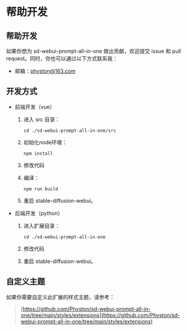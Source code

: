 # 帮助开发

## 帮助开发

如果你想为 sd-webui-prompt-all-in-one 做出贡献，欢迎提交 issue 和 pull request。同时，你也可以通过以下方式联系我：

- 邮箱：physton@163.com

## 开发方式

- 前端开发（vue）

    1. 进入 src 目录：

       `cd ./sd-webui-prompt-all-in-one/src`

    2. 初始化node环境：

       `npm install`

    3. 修改代码

    4. 编译：

       `npm run build`

    5. 重启 stable-diffusion-webui。

- 后端开发（python）

    1. 进入扩展目录：

       `cd ./sd-webui-prompt-all-in-one`

    2. 修改代码

    3. 重启 stable-diffusion-webui。

## 自定义主题

如果你需要自定义此扩展的样式主题，请参考：

> [https://github.com/Physton/sd-webui-prompt-all-in-one/tree/main/styles/extensions](https://github.com/Physton/sd-webui-prompt-all-in-one/tree/main/styles/extensions)